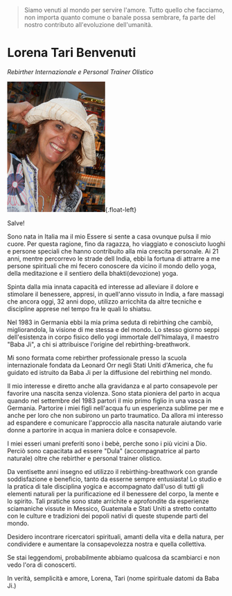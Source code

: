 > Siamo venuti al mondo per servire l'amore. Tutto quello che facciamo, non importa quanto comune o
> banale possa sembrare, fa parte del nostro contributo all'evoluzione dell'umanità.

# Lorena Tari Benvenuti

_Rebirther Internazionale e Personal Trainer Olistico_

![Lorena Benvenuti](/assets/images/tari.jpg){.float-left}

Salve!

Sono nata in Italia ma il mio Essere si sente a casa ovunque pulsa il mio cuore. Per questa ragione, fino da ragazza, ho viaggiato e conosciuto luoghi e persone speciali che hanno contribuito alla mia crescita personale. Ai 21 anni, mentre percorrevo le strade dell India, ebbi la fortuna di attrarre a me persone spirituali che mi fecero conoscere da vicino il mondo dello yoga, della meditazione e il sentiero della bhakti(devozione) yoga.

Spinta dalla mia innata capacità ed interesse ad alleviare il dolore e stimolare il benessere, appresi, in quell'anno vissuto in India, a fare massagi che ancora oggi, 32 anni dopo, utilizzo arricchita da altre tecniche e discipline apprese nel tempo fra le quali lo shiatsu.

Nel 1983 in Germania ebbi la mia prima seduta di rebirthing che cambiò, migliorandola, la visione di me stessa e del mondo. Lo stesso giorno seppi dell'esistenza in corpo fisico dello yogi immortale dell'himalaya, il maestro "Baba Ji", a chi si attribuisce l'origine del rebirthing-breathwork.

Mi sono formata come rebirther professionale presso la scuola internazionale fondata da Leonard Orr negli Stati Uniti d'America, che fu guidato ed istruito da Baba Ji per la diffusione del rebirthing nel mondo.

Il mio interesse e diretto anche alla gravidanza e al parto consapevole per favorire una nascita senza violenza. Sono stata pioniera del parto in acqua quando nel settembre del 1983 partorì il mio primo figlio in una vasca in Germania. Partorire i miei figli nell'acqua fu un esperienza sublime per me e anche per loro che non subirono un parto traumatico. Da allora mi interesso ad espandere e comunicare l'approccio alla nascita naturale aiutando varie donne a partorire in acqua in maniera dolce e consapevole.

I miei esseri umani preferiti sono i bebè, perche sono i più vicini a Dio. Perciò sono capacitata ad essere "Dula" (accompagnatrice al parto naturale) oltre che rebirther e personal trainer olistico.

Da ventisette anni insegno ed utilizzo il rebirthing-breathwork con grande soddisfazione e beneficio, tanto da esserne sempre entusiasta! Lo studio e la pratica di tale disciplina yogica e accompagnato dall'uso di tutti gli elementi naturali per la purificazione ed il benessere del corpo, la mente e lo spirito. Tali pratiche sono state arrichite e aprofondite da esperienze sciamaniche vissute in Messico, Guatemala e Stati Uniti a stretto contatto con le culture e tradizioni dei popoli nativi di queste stupende parti del mondo.

Desidero incontrare ricercatori spirituali, amanti della vita e della natura, per condividere e aumentare la consapevolezza nostra e quella collettiva.

Se stai leggendomi, probabilmente abbiamo qualcosa da scambiarci e non vedo l'ora di conoscerti.

In verità, semplicità e amore, Lorena, Tari (nome spirituale datomi da Baba Ji.)
